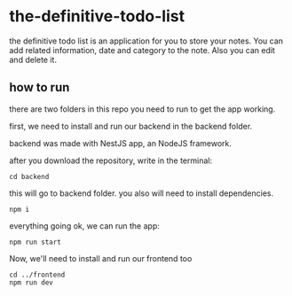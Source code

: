 # the-definitive-todo-list

the definitive todo list is an application for you to store your notes. You can add related information, date and category to the note. Also you can edit and delete it. 

## how to run

there are two folders in this repo you need to run to get the app working. 

first, we need to install and run our backend in the backend folder.

backend was made with NestJS app, an NodeJS framework.

after you download the repository, write in the terminal:

```
cd backend
```

this will go to backend folder. you also will need to install dependencies.

```
npm i
```

everything going ok, we can run the app:
 
```
npm run start
```

Now, we'll need to install and run our frontend too

```
cd ../frontend
npm run dev
```
